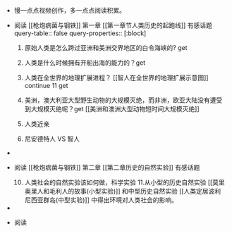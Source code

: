 - 慢一点点视频创作，多一点点阅读积累。
- 阅读 [[枪炮病菌与钢铁]] 第一章 [[第一章节人类历史的起跑线]] 有感话题
  query-table:: false
  query-properties:: [:block]
  1.  原始人类是怎么跨过亚洲和美洲交界地区的白令海峡的? get 
  2. 人类是什么时候拥有开船出海的能力的？get
  3. 人类在全世界的地理扩展进程？ [[智人在全世界的地理扩展示意图]] continue 11 get
  4. 美洲，澳大利亚大型野生动物的大规模灭绝，而非洲，欧亚大陆没有遭受到大规模灭绝呢？get
  [[美洲和澳洲大型动物短时间大规模灭绝]] 
  
  11. 人类近亲
  12. 尼安德特人 VS 智人
-
- 阅读 [[枪炮病菌与钢铁]] 第二章 [[第二章历史的自然实验]] 有感话题
  
  10. 人类社会的自然实验该如何做，科学实验
  11.从小型的历史自然实验 [[莫里奥里人和毛利人的故事(小型实验)]] 和中型历史自然实验 [[人类定居波利尼西亚群岛(中型实验)]] 中得出环境对人类社会的影响。
-
- 阅读
